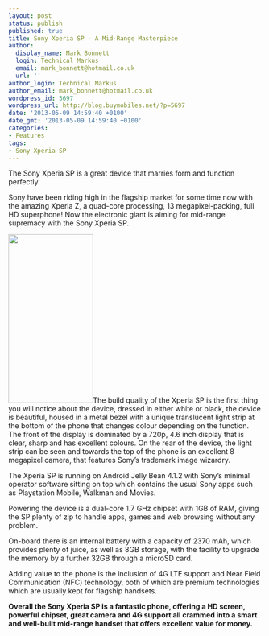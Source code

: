 ```yaml
---
layout: post
status: publish
published: true
title: Sony Xperia SP - A Mid-Range Masterpiece
author:
  display_name: Mark Bonnett
  login: Technical Markus
  email: mark_bonnett@hotmail.co.uk
  url: ''
author_login: Technical Markus
author_email: mark_bonnett@hotmail.co.uk
wordpress_id: 5697
wordpress_url: http://blog.buymobiles.net/?p=5697
date: '2013-05-09 14:59:40 +0100'
date_gmt: '2013-05-09 14:59:40 +0100'
categories:
- Features
tags:
- Sony Xperia SP
---
```

<p><span class="postStandFirst">The Sony Xperia SP is a great device that marries form and function perfectly.</span></p>
<p>Sony have been riding high in the flagship market for some time now with the amazing Xperia Z, a quad-core processing, 13 megapixel-packing, full HD superphone! Now the electronic giant is aiming for mid-range supremacy with the&nbsp;Sony Xperia SP.</p>
<p style="text-align: left;"><img class="aligncenter" alt="" src="http://www.buymobilephones.net/prodimg/sony_xperia_sp.jpg" width="168" height="335" />The build quality of the Xperia SP is the first thing you will notice about the device, dressed in either white or black, the device is beautiful, housed in a metal bezel with a unique translucent light strip at the bottom of the phone that changes colour depending on the function. The front of the display is dominated by a 720p, 4.6 inch display that is clear, sharp and has excellent colours. On the rear of the device, the light strip can be seen and towards the top of the phone is an excellent 8 megapixel camera, that features Sony&rsquo;s trademark image wizardry.</p>
<p>The Xperia SP is running on Android Jelly Bean 4.1.2 with Sony&rsquo;s minimal operator software sitting on top which contains the usual Sony apps such as Playstation Mobile, Walkman and Movies.</p>
<p>Powering the device is a dual-core 1.7 GHz chipset with 1GB of RAM, giving the SP plenty of zip to handle apps, games and web browsing without any problem.</p>
<p>On-board there is an internal battery with a capacity of 2370 mAh, which provides plenty of juice, as well as 8GB storage, with the facility to upgrade the memory by a further 32GB through a microSD card.</p>
<p>Adding value to the phone is the inclusion of 4G LTE support and Near Field Communication (NFC) technology, both of which are premium technologies which are usually kept for flagship handsets.</p>
<p><strong>Overall the Sony Xperia SP is a fantastic phone, offering a HD screen, powerful chipset, great camera and 4G support all crammed into a smart and well-built mid-range handset that offers excellent value for money.</strong></p>
